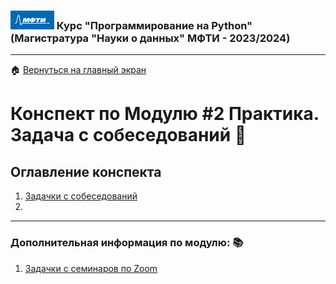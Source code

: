 ### <img src='../static/img/mipt-icon.png' width="70" height="30"> Курс "Программирование на Python" (Магистратура "Науки о данных" МФТИ - 2023/2024) 
---
:house: [Вернуться на главный экран](..)
# Конспект по Модулю #2 **Практика. Задача с собеседований**  :blue_book:


## Оглавление конспекта
1. [Задачки с собеседований](Module_2_HW_Interview_questions.ipynb) 
2. 

---



### Дополнительная информация по модулю: :books:
1. [Задачки с семинаров по Zoom](./seminars/)